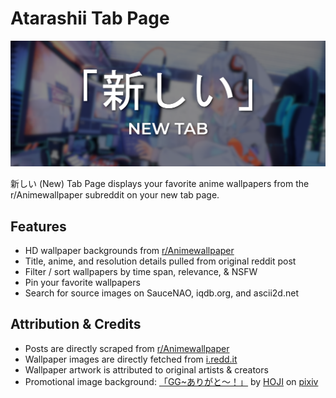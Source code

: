 # Atarashii Tab Page

![marquee promo tile](marketing/marquee_promo_tile.png)

新しい (New) Tab Page displays your favorite anime wallpapers from the r/Animewallpaper subreddit on your new tab page.

## Features
- HD wallpaper backgrounds from [r/Animewallpaper](https://reddit.com/r/Animewallpaper)
- Title, anime, and resolution details pulled from original reddit post
- Filter / sort wallpapers by time span, relevance, & NSFW
- Pin your favorite wallpapers
- Search for source images on SauceNAO, iqdb.org, and ascii2d.net

## Attribution & Credits
- Posts are directly scraped from [r/Animewallpaper](https://reddit.com/r/Animewallpaper)
- Wallpaper images are directly fetched from [i.redd.it](https://i.redd.it/)
- Wallpaper artwork is attributed to original artists & creators
- Promotional image background: [「GG~ありがと〜！」](https://www.pixiv.net/en/artworks/84017469) by [HOJI](https://www.pixiv.net/en/users/19133926) on [pixiv](https://www.pixiv.net/)